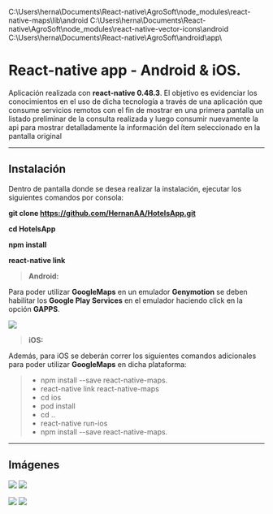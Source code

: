 C:\Users\herna\Documents\React-native\AgroSoft\node_modules\react-native-maps\lib\android
C:\Users\herna\Documents\React-native\AgroSoft\node_modules\react-native-vector-icons\android
C:\Users\herna\Documents\React-native\AgroSoft\android\app\

React-native app - Android & iOS.
===================

Aplicación realizada con **react-native 0.48.3**. El objetivo es evidenciar los conocimientos en el uso de dicha tecnología a través de una aplicación que consume servicios remotos con el fin de mostrar en una primera pantalla un listado preliminar de la consulta realizada y luego consumir nuevamente la api para mostrar detalladamente la información del ítem seleccionado en la pantalla original

----------
Instalación
-------------
Dentro de pantalla donde se desea realizar la instalación, ejecutar los siguientes comandos por consola:

**git clone https://github.com/HernanAA/HotelsApp.git**

**cd HotelsApp**

**npm install**

**react-native link**



> **Android:**

Para poder  utilizar **GoogleMaps** en un emulador **Genymotion** se deben habilitar los **Google Play Services** en el emulador haciendo click en la opción **GAPPS**.

![](https://github.com/HernanAA/HotelsApp/blob/master/Images/GenymotionGPS.png) 



> **iOS:**

Además, para iOS se deberán correr los siguientes comandos adicionales para poder utilizar **GoogleMaps** en dicha plataforma:

> - npm install --save react-native-maps.
> - react-native link react-native-maps
> - cd ios
> - pod install
> - cd ..
> - react-native run-ios
> - npm install --save react-native-maps.

----------
Imágenes
-------------

![](https://github.com/HernanAA/HotelsApp/blob/master/Images/Pantalla1.1.PNG)           ![](https://github.com/HernanAA/HotelsApp/blob/master/Images/Pantalla2.PNG)


![](https://github.com/HernanAA/HotelsApp/blob/master/Images/Pantalla1.1ios.png)
![](https://github.com/HernanAA/HotelsApp/blob/master/Images/Pantalla2ios.png)












